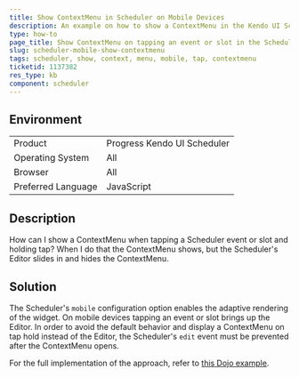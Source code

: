```yaml
---
title: Show ContextMenu in Scheduler on Mobile Devices
description: An example on how to show a ContextMenu in the Kendo UI Scheduler on mobile devices.
type: how-to
page_title: Show ContextMenu on tapping an event or slot in the Scheduler on mobile devices | Kendo UI Scheduler
slug: scheduler-mobile-show-contextmenu
tags: scheduler, show, context, menu, mobile, tap, contextmenu
ticketid: 1137382
res_type: kb
component: scheduler
---
```


## Environment

<table>
 <tr>
  <td>Product</td>
  <td>Progress Kendo UI Scheduler</td>
 </tr>
 <tr>
  <td>Operating System</td>
  <td>All</td>
 </tr>
 <tr>
  <td>Browser</td>
  <td>All</td>
 </tr>
 <tr>
  <td>Preferred Language</td>
  <td>JavaScript</td>
 </tr>
</table>

## Description

How can I show a ContextMenu when tapping a Scheduler event or slot and holding tap? When I do that the ContextMenu shows, but the Scheduler's Editor slides in and hides the ContextMenu.

## Solution

The Scheduler's `mobile` configuration option enables the adaptive rendering of the widget. On mobile devices tapping an event or slot brings up the Editor. In order to avoid the default behavior and display a ContextMenu on tap hold instead of the Editor, the Scheduler's `edit` event must be prevented after the ContextMenu opens. 

For the full implementation of the approach, refer to [this Dojo example](https://dojo.telerik.com/oLIxu).
